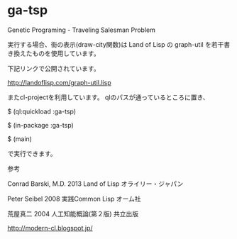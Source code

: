 ga-tsp
======

Genetic Programing - Traveling Salesman Problem

実行する場合、街の表示(draw-city関数)は Land of Lisp の graph-util を若干書き換えたものを使用しています。

下記リンクで公開されています。

http://landoflisp.com/graph-util.lisp

またcl-projectを利用しています。
qlのパスが通っているところに置き、

$ (ql:quickload :ga-tsp)

$ (in-package :ga-tsp)

$ (main)

で実行できます。

参考

Conrad Barski, M.D. 2013 Land of Lisp オライリー・ジャパン

Peter Seibel 2008 実践Common Lisp オーム社

荒屋真二 2004 人工知能概論(第２版) 共立出版

http://modern-cl.blogspot.jp/
